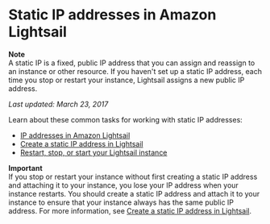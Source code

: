# Static IP addresses in Amazon Lightsail<a name="understanding-static-ip-addresses-in-amazon-lightsail"></a>

**Note**  
A static IP is a fixed, public IP address that you can assign and reassign to an instance or other resource\. If you haven't set up a static IP address, each time you stop or restart your instance, Lightsail assigns a new public IP address\.

 *Last updated: March 23, 2017* 

Learn about these common tasks for working with static IP addresses:
+ [IP addresses in Amazon Lightsail](understanding-public-ip-and-private-ip-addresses-in-amazon-lightsail.md)
+ [Create a static IP address in Lightsail](lightsail-create-static-ip.md)
+ [Restart, stop, or start your Lightsail instance](lightsail-how-to-start-stop-or-restart-your-instance-virtual-private-server.md)

**Important**  
If you stop or restart your instance without first creating a static IP address and attaching it to your instance, you lose your IP address when your instance restarts\. You should create a static IP address and attach it to your instance to ensure that your instance always has the same public IP address\. For more information, see [Create a static IP address in Lightsail](lightsail-create-static-ip.md)\.